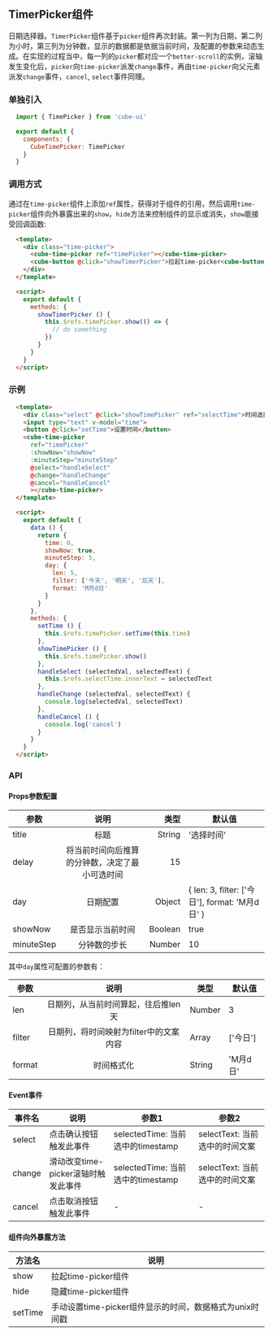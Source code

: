 ## TimerPicker组件

日期选择器。`TimerPicker`组件基于`picker`组件再次封装。第一列为日期，第二列为小时，第三列为分钟数，显示的数据都是依据当前时间，及配置的参数来动态生成。在实现的过程当中，每一列的`picker`都对应一个`better-scroll`的实例，滚轴发生变化后，`picker`向`time-picker`派发`change`事件，再由`time-picker`向父元素派发`change`事件，`cancel`, `select`事件同理。

### 单独引入

```javascript
  import { TimePicker } from 'cube-ui'

  export default {
    components: {
      CubeTimePicker: TimePicker
    }
  }
```

### 调用方式

通过在`time-picker`组件上添加`ref`属性，获得对于组件的引用，然后调用`time-picker`组件向外暴露出来的`show`，`hide`方法来控制组件的显示或消失，`show`能接受回调函数:

```html
  <template>
    <div class="time-picker">
      <cube-time-picker ref="timePicker"></cube-time-picker>
      <cube-button @click="showTimerPicker">拉起time-picker<cube-button>
    </div>
  </template>

  <script>
    export default {
      methods: {
        showTimerPicker () {
          this.$refs.timePicker.show(() => {
            // do something
          })
        }
      }
    }
  </script>
```

### 示例

```html
  <template>
    <div class="select" @click="showTimePicker" ref="selectTime">时间选择器 ...</div>
    <input type="text" v-model="time">
    <button @click="setTime">设置时间</button>
    <cube-time-picker
      ref="timePicker"
      :showNow="showNow"
      :minuteStep="minuteStep"
      @select="handleSelect"
      @change="handleChange"
      @cancel="handleCancel"
      ></cube-time-picker>
  </template>

  <script>
    export default {
      data () {
        return {
          time: 0,
          showNow: true,
          minuteStep: 5,
          day: {
            len: 5,
            filter: ['今天', '明天', '后天'],
            format: 'M月d日'
          }
        }
      },
      methods: {
        setTime () {
          this.$refs.timePicker.setTime(this.time)
        },
        showTimePicker () {
          this.$refs.timePicker.show()
        },
        handleSelect (selectedVal, selectedText) {
          this.$refs.selectTime.innerText = selectedText
        },
        handleChange (selectedVal, selectedText) {
          console.log(selectedVal, selectedText)
        },
        handleCancel () {
          console.log('cancel')
        }
      }
    }
  </script>
```

### API

#### Props参数配置

| 参数        | 说明           | 类型  | 默认值 |
| ------------- |:-------------:| -----:| ---|
| title | 标题 | String | '选择时间' |
| delay | 将当前时间向后推算的分钟数，决定了最小可选时间 | 15 |
| day | 日期配置 | Object | { len: 3, filter: ['今日'], format: 'M月d日' } |
| showNow | 是否显示当前时间 | Boolean | true |
| minuteStep | 分钟数的步长 | Number | 10 |

其中`day`属性可配置的参数有：

| 参数        | 说明           | 类型  | 默认值 |
| ------------- |:-------------:| ----- | ---|
| len | 日期列，从当前时间算起，往后推len天 | Number | 3 |
| filter | 日期列，将时间映射为filter中的文案内容 | Array | ['今日'] |
| format | 时间格式化 | String | 'M月d日' |

#### Event事件

| 事件名 | 说明 | 参数1 | 参数2 |
| ----- | ---- | ----| --- |
| select | 点击确认按钮触发此事件 | selectedTime: 当前选中的timestamp | selectText: 当前选中的时间文案 |
| change | 滑动改变time-picker滚轴时触发此事件 | selectedTime: 当前选中的timestamp | selectText: 当前选中的时间文案 |
| cancel | 点击取消按钮触发此事件 | - | - |

#### 组件向外暴露方法

| 方法名 | 说明 |
| ----- | ---- |
| show | 拉起time-picker组件 |
| hide | 隐藏time-picker组件 |
| setTime | 手动设置time-picker组件显示的时间，数据格式为unix时间戳 |
